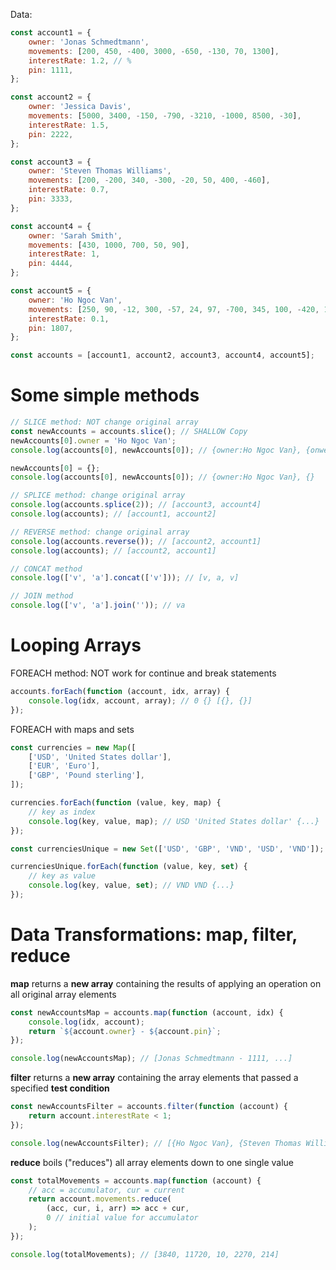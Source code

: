 Data:

```js
const account1 = {
    owner: 'Jonas Schmedtmann',
    movements: [200, 450, -400, 3000, -650, -130, 70, 1300],
    interestRate: 1.2, // %
    pin: 1111,
};

const account2 = {
    owner: 'Jessica Davis',
    movements: [5000, 3400, -150, -790, -3210, -1000, 8500, -30],
    interestRate: 1.5,
    pin: 2222,
};

const account3 = {
    owner: 'Steven Thomas Williams',
    movements: [200, -200, 340, -300, -20, 50, 400, -460],
    interestRate: 0.7,
    pin: 3333,
};

const account4 = {
    owner: 'Sarah Smith',
    movements: [430, 1000, 700, 50, 90],
    interestRate: 1,
    pin: 4444,
};

const account5 = {
    owner: 'Ho Ngoc Van',
    movements: [250, 90, -12, 300, -57, 24, 97, -700, 345, 100, -420, 197],
    interestRate: 0.1,
    pin: 1807,
};

const accounts = [account1, account2, account3, account4, account5];
```

# Some simple methods

```js
// SLICE method: NOT change original array
const newAccounts = accounts.slice(); // SHALLOW Copy
newAccounts[0].owner = 'Ho Ngoc Van';
console.log(accounts[0], newAccounts[0]); // {owner:Ho Ngoc Van}, {onwer: Ho Ngoc Van}

newAccounts[0] = {};
console.log(accounts[0], newAccounts[0]); // {owner:Ho Ngoc Van}, {}

// SPLICE method: change original array
console.log(accounts.splice(2)); // [account3, account4]
console.log(accounts); // [account1, account2]

// REVERSE method: change original array
console.log(accounts.reverse()); // [account2, account1]
console.log(accounts); // [account2, account1]

// CONCAT method
console.log(['v', 'a'].concat(['v'])); // [v, a, v]

// JOIN method
console.log(['v', 'a'].join('')); // va
```

# Looping Arrays

FOREACH method: NOT work for continue and break statements

```js
accounts.forEach(function (account, idx, array) {
    console.log(idx, account, array); // 0 {} [{}, {}]
});
```

FOREACH with maps and sets

```js
const currencies = new Map([
    ['USD', 'United States dollar'],
    ['EUR', 'Euro'],
    ['GBP', 'Pound sterling'],
]);

currencies.forEach(function (value, key, map) {
    // key as index
    console.log(key, value, map); // USD 'United States dollar' {...}
});

const currenciesUnique = new Set(['USD', 'GBP', 'VND', 'USD', 'VND']);

currenciesUnique.forEach(function (value, key, set) {
    // key as value
    console.log(key, value, set); // VND VND {...}
});
```

# Data Transformations: map, filter, reduce

**map** returns a **new array** containing the results of applying an operation on all original array elements

```js
const newAccountsMap = accounts.map(function (account, idx) {
    console.log(idx, account);
    return `${account.owner} - ${account.pin}`;
});

console.log(newAccountsMap); // [Jonas Schmedtmann - 1111, ...]
```

**filter** returns a **new array** containing the array elements that passed a specified **test condition**

```js
const newAccountsFilter = accounts.filter(function (account) {
    return account.interestRate < 1;
});

console.log(newAccountsFilter); // [{Ho Ngoc Van}, {Steven Thomas Williams}]
```

**reduce** boils ("reduces") all array elements down to one single value

```js
const totalMovements = accounts.map(function (account) {
    // acc = accumulator, cur = current
    return account.movements.reduce(
        (acc, cur, i, arr) => acc + cur,
        0 // initial value for accumulator
    );
});

console.log(totalMovements); // [3840, 11720, 10, 2270, 214]
```
